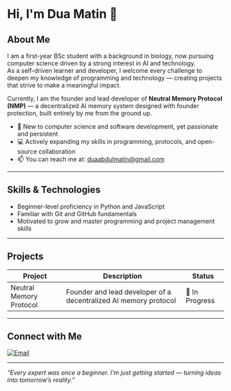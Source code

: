 # Hi, I'm Dua Matin 👋

## About Me

I am a first-year BSc student with a background in biology, now pursuing computer science driven by a strong interest in AI and technology.  
As a self-driven learner and developer, I welcome every challenge to deepen my knowledge of programming and technology — creating projects that strive to make a meaningful impact.

Currently, I am the founder and lead developer of **Neutral Memory Protocol (NMP)** — a decentralized AI memory system designed with founder protection, built entirely by me from the ground up.

- 🌱 New to computer science and software development, yet passionate and persistent  
- 💻 Actively expanding my skills in programming, protocols, and open-source collaboration  
- 📫 You can reach me at: [duaabdulmatin@gmail.com](mailto:duaabdulmatin@gmail.com)

---

## Skills & Technologies

- Beginner-level proficiency in Python and JavaScript  
- Familiar with Git and GitHub fundamentals  
- Motivated to grow and master programming and project management skills

---

## Projects

| Project                 | Description                                           | Status      |
|-------------------------|-------------------------------------------------------|-------------|
| Neutral Memory Protocol | Founder and lead developer of a decentralized AI memory protocol | 🚧 In Progress |

---

## Connect with Me

[![Email](https://img.shields.io/badge/-Email-D14836?style=flat&logo=gmail&logoColor=white)](mailto:duaabdulmatin@gmail.com)  

---

*“Every expert was once a beginner. I’m just getting started — turning ideas into tomorrow’s reality.”*
